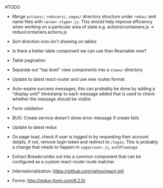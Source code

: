#TODO

* Merge `actions/`, `reducers/`, `sagas/` directory structure under
	`redux/` and name files with `<area>.<type>.js`.  This should help improve
	efficiency when working on a particular area of state
	e.g.
		actions/containers.js -> redux/containers.actions.js

* Sort direction icon isn't showing on tables

* Is there a better table component we can use than Reactable now?

* Table pagination

* Separate out "top level" view components into a `views/` directory

* Update to latest react-router and use new routes format

* Auto-expire success messages, this can probably be done by adding a
	"display until" timestamp to each message added that is used to check
	whether the message should be visible

* Form validation

* BUG: Create service doesn't show error message if create fails

* Update to latest redux

* On page load, check if user is logged in by requesting their account
	details, if not, remove login token and redirect to `/login`. This is
	probably a change that needs to happen in `sagas/user.js`, `authFlowSaga`

* Extract Breadcrumbs out into a common component that can be configured
	as a custom react-router route matcher

* Internationalization: https://github.com/yahoo/react-intl

* Forms: http://redux-form.com/6.2.0/
